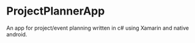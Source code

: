 # ProjectPlannerApp
An app for project/event planning written in c# using Xamarin and native android.
